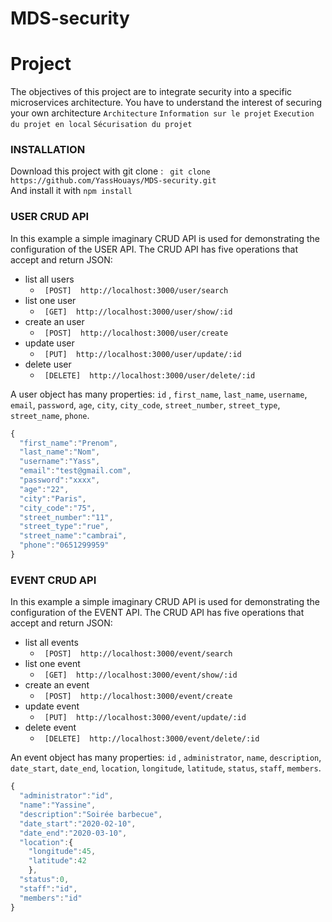 # MDS-security
<!-- https://www.digitalocean.com/community/tutorials/api-authentication-with-json-web-tokensjwt-and-passport -->
# Project 
The objectives of this project are to integrate security into a specific microservices architecture. You have to understand the interest of securing your own architecture
```Architecture```
```Information sur le projet```
```Execution du projet en local```
```Sécurisation du projet```


### INSTALLATION
Download this project with git clone : ``` git clone https://github.com/YassHouays/MDS-security.git``` </Br>
And install it with ```npm install```
<!-- 
You have to create a .env file with a variable ACCESS_TOKEN=xxxxxxxxxxxxxxxxxxxxxxxx and put you'r token in you'r postman collection without this token you will not be able to use the API.

```start the project with nodemon or npm run start```


This example explains how to configure this API. -->

### USER CRUD API

In this example a simple imaginary CRUD API is used for demonstrating the configuration of the USER API. The CRUD API has five operations that accept and return JSON:

* list all users
  * ``` [POST]  http://localhost:3000/user/search```
* list one user 
  * ``` [GET]  http://localhost:3000/user/show/:id```
* create an user 
  * ``` [POST]  http://localhost:3000/user/create```
* update user
  * ``` [PUT]  http://localhost:3000/user/update/:id```
* delete user
  * ``` [DELETE]  http://localhost:3000/user/delete/:id```

A user object has many properties: ```id``` , ```first_name```, ```last_name```, ```username```, ```email```, ```password```, ```age```, ```city```, ```city_code```, ```street_number```, ```street_type```, ```street_name```, ```phone```.

```javascript
{
  "first_name":"Prenom",
  "last_name":"Nom",
  "username":"Yass",
  "email":"test@gmail.com",
  "password":"xxxx",
  "age":"22",
  "city":"Paris",
  "city_code":"75",
  "street_number":"11",
  "street_type":"rue",
  "street_name":"cambrai",
  "phone":"0651299959"
}
```

### EVENT CRUD API

In this example a simple imaginary CRUD API is used for demonstrating the configuration of the EVENT API. The CRUD API has five operations that accept and return JSON:

* list all events
  * ``` [POST]  http://localhost:3000/event/search```
* list one event 
  * ``` [GET]  http://localhost:3000/event/show/:id```
* create an event 
  * ``` [POST]  http://localhost:3000/event/create```
* update event
  * ``` [PUT]  http://localhost:3000/event/update/:id```
* delete event
  * ``` [DELETE]  http://localhost:3000/event/delete/:id```

An event object has many properties: ```id``` , ```administrator```, ```name```, ```description```, ```date_start```, ```date_end```, ```location```, ```longitude```, ```latitude```, ```status```, ```staff```, ```members```.

```javascript
{
  "administrator":"id",
  "name":"Yassine",
  "description":"Soirée barbecue",
  "date_start":"2020-02-10",
  "date_end":"2020-03-10",
  "location":{
    "longitude":45,
    "latitude":42
    },
  "status":0,
  "staff":"id",
  "members":"id"
}
```

